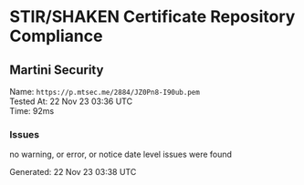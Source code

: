 # STIR/SHAKEN Certificate Repository Compliance

## Martini Security

Name: `https://p.mtsec.me/2884/JZ0Pn8-I90ub.pem`\
Tested At: 22 Nov 23 03:36 UTC\
Time: 92ms

### Issues

no warning, or error, or notice date level issues were found

Generated: 22 Nov 23 03:38 UTC